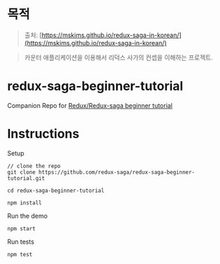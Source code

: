 # 목적

> 출처: [https://mskims.github.io/redux-saga-in-korean/](https://mskims.github.io/redux-saga-in-korean/)

> 카운터 애플리케이션을 이용해서 리덕스 사가의 컨셉을 이해하는 프로젝트.

# redux-saga-beginner-tutorial

Companion Repo for [Redux/Redux-saga beginner tutorial](https://github.com/redux-saga/redux-saga/blob/master/docs/introduction/BeginnerTutorial.md)

# Instructions

Setup

```
// clone the repo
git clone https://github.com/redux-saga/redux-saga-beginner-tutorial.git

cd redux-saga-beginner-tutorial

npm install
```

Run the demo

```
npm start
```

Run tests

```
npm test
```
